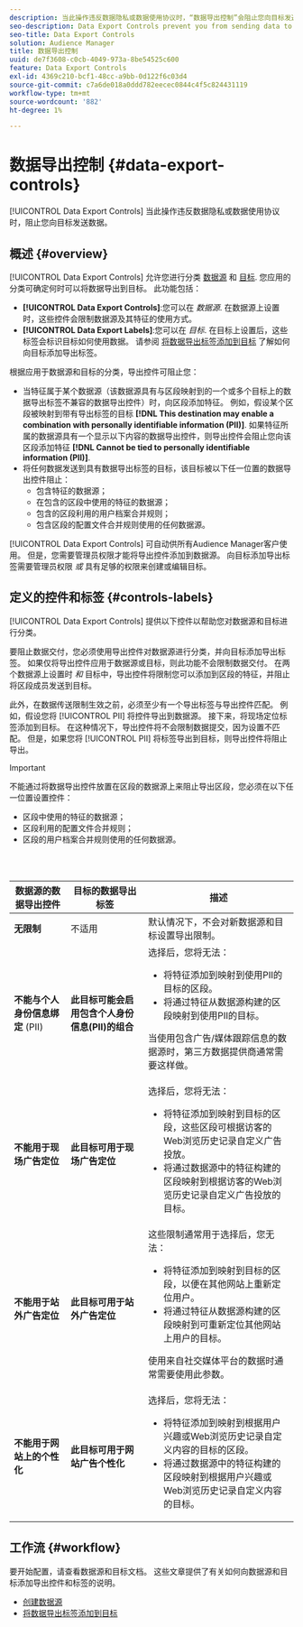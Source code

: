 ```yaml
---
description: 当此操作违反数据隐私或数据使用协议时，“数据导出控制”会阻止您向目标发送数据。
seo-description: Data Export Controls prevent you from sending data to destinations when this action violates data privacy or data use agreements.
seo-title: Data Export Controls
solution: Audience Manager
title: 数据导出控制
uuid: de7f3608-c0cb-4049-973a-8be54525c600
feature: Data Export Controls
exl-id: 4369c210-bcf1-48cc-a9bb-0d122f6c03d4
source-git-commit: c7a6de018a0ddd782eecec0844c4f5c824431119
workflow-type: tm+mt
source-wordcount: '882'
ht-degree: 1%

---
```


# 数据导出控制 {#data-export-controls}

[!UICONTROL Data Export Controls] 当此操作违反数据隐私或数据使用协议时，阻止您向目标发送数据。

## 概述 {#overview}

[!UICONTROL Data Export Controls] 允许您进行分类 [数据源](../features/datasources-list-and-settings.md#data-sources-list-and-settings) 和 [目标](../features/destinations/destinations.md). 您应用的分类可确定何时可以将数据导出到目标。 此功能包括：

* **[!UICONTROL Data Export Controls]**:您可以在 *数据源*. 在数据源上设置时，这些控件会限制数据源及其特征的使用方式。
* **[!UICONTROL Data Export Labels]**:您可以在 *目标*. 在目标上设置后，这些标签会标识目标如何使用数据。 请参阅 [将数据导出标签添加到目标](/help/using/features/destinations/add-data-export-labels.md) 了解如何向目标添加导出标签。

根据应用于数据源和目标的分类，导出控件可阻止您：

* 当特征属于某个数据源（该数据源具有与区段映射到的一个或多个目标上的数据导出标签不兼容的数据导出控件）时，向区段添加特征。
例如，假设某个区段被映射到带有导出标签的目标 **[!DNL This destination may enable a combination with personally identifiable information (PII)]**. 如果特征所属的数据源具有一个显示以下内容的数据导出控件，则导出控件会阻止您向该区段添加特征 **[!DNL Cannot be tied to personally identifiable information (PII)]**.
* 将任何数据发送到具有数据导出标签的目标，该目标被以下任一位置的数据导出控件阻止：
   * 包含特征的数据源；
   * 在包含的区段中使用的特征的数据源；
   * 包含的区段利用的用户档案合并规则；
   * 包含区段的配置文件合并规则使用的任何数据源。

[!UICONTROL Data Export Controls] 可自动供所有Audience Manager客户使用。 但是，您需要管理员权限才能将导出控件添加到数据源。 向目标添加导出标签需要管理员权限 *或* 具有足够的权限来创建或编辑目标。

## 定义的控件和标签 {#controls-labels}

[!UICONTROL Data Export Controls] 提供以下控件以帮助您对数据源和目标进行分类。

要阻止数据交付，您必须使用导出控件对数据源进行分类，并向目标添加导出标签。 如果仅将导出控件应用于数据源或目标，则此功能不会限制数据交付。 在两个数据源上设置时 *和* 目标中，导出控件将限制您可以添加到区段的特征，并阻止将区段成员发送到目标。

此外，在数据传送限制生效之前，必须至少有一个导出标签与导出控件匹配。 例如，假设您将 [!UICONTROL PII] 将控件导出到数据源。 接下来，将现场定位标签添加到目标。 在这种情况下，导出控件将不会限制数据提交，因为设置不匹配。 但是，如果您将 [!UICONTROL PII] 将标签导出到目标，则导出控件将阻止导出。

>[!IMPORTANT]
>
>不能通过将数据导出控件放置在区段的数据源上来阻止导出区段，您必须在以下任一位置设置控件：
> * 区段中使用的特征的数据源；
> * 区段利用的配置文件合并规则；
> * 区段的用户档案合并规则使用的任何数据源。


<br> 

<table id="table_7D1F0270B5604A82B96A13CC49C937C0"> 
 <thead> 
  <tr> 
   <th colname="col1" class="entry"> 数据源的数据导出控件 </th> 
   <th colname="col2" class="entry"> 目标的数据导出标签 </th> 
   <th colname="col3" class="entry"> 描述 </th> 
  </tr> 
 </thead>
 <tbody> 
  <tr> 
   <td colname="col1"> <b><span class="uicontrol"> 无限制</span></b> </td> 
   <td colname="col2"> 不适用 </td> 
   <td colname="col3"> 默认情况下，不会对新数据源和目标设置导出限制。 </td> 
  </tr> 
  <tr> 
   <td colname="col1"> <b><span class="uicontrol"> 不能与个人身份信息绑定</span></b> (PII) </td> 
   <td colname="col2"> <b><span class="uicontrol"> 此目标可能会启用包含个人身份信息(PII)的组合</span></b> </td> 
   <td colname="col3">选择后，您将无法： 
    <ul id="ul_0D5A4D0373374217A4BACDFC3BB2F79D"> 
     <li id="li_C32FC26C6E814412A1C73B840E81BB68">将特征添加到映射到使用PII的目标的区段。 </li> 
     <li id="li_BF4FD10807AF4E109CEA22FBD3F6F9B3">将通过特征从数据源构建的区段映射到使用PII的目标。 </li> 
    </ul> <p>当使用包含广告/媒体跟踪信息的数据源时，第三方数据提供商通常需要这样做。 </p> </td> 
  </tr> 
  <tr> 
   <td colname="col1"> <b><span class="uicontrol"> 不能用于现场广告定位</span></b> </td> 
   <td colname="col2"> <b><span class="uicontrol"> 此目标可用于现场广告定位</span></b> </td> 
   <td colname="col3">选择后，您将无法： 
    <ul id="ul_5B17972E7E0C424A833AD540DFF3CBF2"> 
     <li id="li_05810CEAC8CB4616BB2D52DDDADA84A8">将特征添加到映射到目标的区段，这些区段可根据访客的Web浏览历史记录自定义广告投放。 </li> 
     <li id="li_B2C3479ECEA74F49B9A2CFDDEE128DF3">将通过数据源中的特征构建的区段映射到根据访客的Web浏览历史记录自定义广告投放的目标。 </li> 
    </ul> </td> 
  </tr> 
  <tr> 
   <td colname="col1"> <b><span class="uicontrol"> 不能用于站外广告定位</span></b> </td> 
   <td colname="col2"> <b><span class="uicontrol"> 此目标可用于站外广告定位</span></b> </td> 
   <td colname="col3">这些限制通常用于选择后，您无法： 
    <ul id="ul_B9352FF5282C481BA3A24C581217A156"> 
     <li id="li_0F89583A603D4CD8804724954CFD52C6">将特征添加到映射到目标的区段，以便在其他网站上重新定位用户。 </li> 
     <li id="li_ABDD8BEDE9AF411695C7BDF9AE522BA7">将通过特征从数据源构建的区段映射到可重新定位其他网站上用户的目标。 </li> 
    </ul> <p>使用来自社交媒体平台的数据时通常需要使用此参数。 </p> </td> 
  </tr> 
  <tr> 
   <td colname="col1"> <b><span class="uicontrol"> 不能用于网站上的个性化</span></b> </td> 
   <td colname="col2"> <b><span class="uicontrol"> 此目标可用于网站广告个性化</span></b> </td> 
   <td colname="col3">选择后，您将无法： 
    <ul id="ul_3360EB209E07402A863F0E7473B99D3F"> 
     <li id="li_88B3842B67E040EB9DC0BBEB8E5EC251">将特征添加到映射到根据用户兴趣或Web浏览历史记录自定义内容的目标的区段。 </li> 
     <li id="li_6506254CCE6546039A3D82B60368C8B4">将通过数据源中的特征构建的区段映射到根据用户兴趣或Web浏览历史记录自定义内容的目标。 </li> 
    </ul> </td> 
  </tr> 
 </tbody> 
</table>

## 工作流 {#workflow}

要开始配置，请查看数据源和目标文档。 这些文章提供了有关如何向数据源和目标添加导出控件和标签的说明。

* [创建数据源](../features/manage-datasources.md#create-data-source)
* [将数据导出标签添加到目标](../features/destinations/add-data-export-labels.md)
